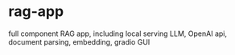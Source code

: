 # rag-app
full component RAG app, including local serving LLM, OpenAI api, document parsing, embedding, gradio GUI
